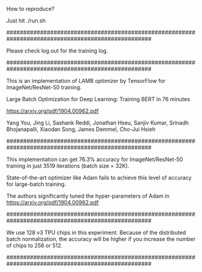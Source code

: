 How to reproduce?

Just hit ./run.sh

###################################################################################################

Please check log.out for the training log.

###################################################################################################

This is an implementation of LAMB optimizer by TensorFlow for ImageNet/ResNet-50 training.

Large Batch Optimization for Deep Learning: Training BERT in 76 minutes

https://arxiv.org/pdf/1904.00962.pdf

Yang You, Jing Li, Sashank Reddi, Jonathan Hseu, Sanjiv Kumar, Srinadh Bhojanapalli, Xiaodan Song, James Demmel, Cho-Jui Hsieh

###################################################################################################

This implementation can get 76.3% accuracy for ImageNet/ResNet-50 training in just 3519 iterations (batch size = 32K).

State-of-the-art optimizer like Adam fails to achieve this level of accuracy for large-batch training. 

The authors significantly tuned the hyper-parameters of Adam in https://arxiv.org/pdf/1904.00962.pdf

###################################################################################################

We use 128 v3 TPU chips in this experiment. Because of the distributed batch normalization, the accuracy will be higher if you increase the number of chips to 256 or 512.

###################################################################################################
